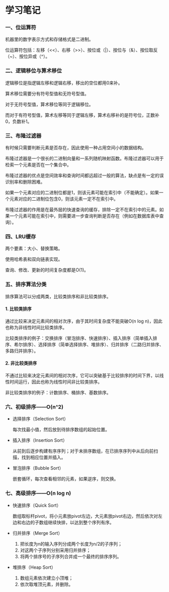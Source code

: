 # 学习笔记


### 一、位运算符

机器里的数字表示方式和存储格式是二进制。

位运算符包括：左移（<<）、右移（>>）、按位或（|）、按位与（&）、按位取反（~）、按位异或（^）。

### 二、逻辑移位与算术移位

逻辑移位是指逻辑左移和逻辑右移，移出的空位都用0来补。

算术移位需要分有符号型值和无符号型值。

对于无符号型值，算术移位等同于逻辑移位。

而对于有符号型值，算术左移等同于逻辑左移，算术右移补的是符号位，正数补0，负数补1。


### 三、布隆过滤器

有时候只需要判断元素是否存在，因此使用一种占用空间小的数据结构。

布隆过滤器是一个很长的二进制向量和一系列随机映射函数。布隆过滤器可以用于检索一个元素是否在一个集合中。

布隆过滤器的优点是空间效率和查询时间都远超过一般的算法，缺点是有一定的误识别率和删除困难。

如果一个元素对应的二进制位都是1，则该元素可能在索引中（不能确定）。如果一个元素对应的二进制位包含0，则该元素一定不在索引中。

布隆过滤器的作用是在最外层的快速查询的缓存，排除一定不在索引中的元素。如果一个元素可能在索引中，则需要进一步查询判断是否存在（例如在数据库表中查询）。

### 四、LRU缓存

两个要素：大小、替换策略。

使用哈希表和双向链表实现。

查询、修改、更新的时间复杂度都是O(1)。

### 五、排序算法分类

排序算法可以分成两类，比较类排序和非比较类排序。

#### 1. 比较类排序

通过比较来决定元素间的相对次序，由于其时间复杂度不能突破O(n log n)，因此也称为非线性时间比较类排序。

比较类排序的例子：交换排序（冒泡排序、快速排序）、插入排序（简单插入排序、希尔排序）、选择排序（简单选择排序、堆排序）、归并排序（二路归并排序、多路归并排序）。

#### 2. 非比较类排序

不通过比较来决定元素间的相对次序，它可以突破基于比较排序的时间下界，以线性时间运行，因此也称为线性时间非比较类排序。

非比较类排序的例子：计数排序、桶排序、基数排序。

### 六、初级排序——O(n^2)

- 选择排序（Selection Sort）

   每次找最小值，然后放到待排序数组的起始位置。

- 插入排序（Insertion Sort）

   从前到后逐步构建有序序列；对于未排序数组，在已排序序列中从后向前扫描，找到相应位置并插入。

- 冒泡排序（Bubble Sort）

   嵌套循环，每次查看相邻的元素，如果逆序，则交换。

### 七、高级排序——O(n log n)

- 快速排序（Quick Sort）

   数组取标杆pivot，将小元素放pivot左边，大元素放pivot右边，然后依次对左边和右边的子数组继续快排，以达到整个序列有序。

- 归并排序（Merge Sort）

   1. 把长度为n的输入序列分成两个长度为n/2的子序列；
   2. 对这两个子序列分别采用归并排序；
   3. 将两个排序号的子序列合并成一个最终的排序序列。

- 堆排序（Heap Sort）

   1. 数组元素依次建立小顶堆；
   2. 依次取堆顶元素，并删除。

